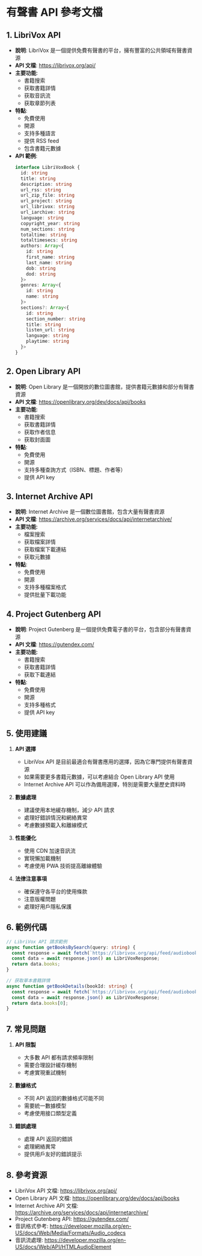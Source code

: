 # 有聲書 API 參考文檔

## 1. LibriVox API
- **說明**: LibriVox 是一個提供免費有聲書的平台，擁有豐富的公共領域有聲書資源
- **API 文檔**: https://librivox.org/api/
- **主要功能**:
  - 書籍搜索
  - 获取書籍詳情
  - 获取音訊流
  - 获取章節列表
- **特點**:
  - 免費使用
  - 開源
  - 支持多種語言
  - 提供 RSS feed
  - 包含書籍元數據
- **API 範例**:
  ```typescript
  interface LibriVoxBook {
    id: string
    title: string
    description: string
    url_rss: string
    url_zip_file: string
    url_project: string
    url_librivox: string
    url_iarchive: string
    language: string
    copyright_year: string
    num_sections: string
    totaltime: string
    totaltimesecs: string
    authors: Array<{
      id: string
      first_name: string
      last_name: string
      dob: string
      dod: string
    }>
    genres: Array<{
      id: string
      name: string
    }>
    sections?: Array<{
      id: string
      section_number: string
      title: string
      listen_url: string
      language: string
      playtime: string
    }>
  }
  ```

## 2. Open Library API
- **說明**: Open Library 是一個開放的數位圖書館，提供書籍元數據和部分有聲書資源
- **API 文檔**: https://openlibrary.org/dev/docs/api/books
- **主要功能**:
  - 書籍搜索
  - 获取書籍詳情
  - 获取作者信息
  - 获取封面圖
- **特點**:
  - 免費使用
  - 開源
  - 支持多種查詢方式（ISBN、標題、作者等）
  - 提供 API key

## 3. Internet Archive API
- **說明**: Internet Archive 是一個數位圖書館，包含大量有聲書資源
- **API 文檔**: https://archive.org/services/docs/api/internetarchive/
- **主要功能**:
  - 檔案搜索
  - 获取檔案詳情
  - 获取檔案下載連結
  - 获取元數據
- **特點**:
  - 免費使用
  - 開源
  - 支持多種檔案格式
  - 提供批量下載功能

## 4. Project Gutenberg API
- **說明**: Project Gutenberg 是一個提供免費電子書的平台，包含部分有聲書資源
- **API 文檔**: https://gutendex.com/
- **主要功能**:
  - 書籍搜索
  - 获取書籍詳情
  - 获取下載連結
- **特點**:
  - 免費使用
  - 開源
  - 支持多種格式
  - 提供 API key

## 5. 使用建議
1. **API 選擇**
   - LibriVox API 是目前最適合有聲書應用的選擇，因為它專門提供有聲書資源
   - 如果需要更多書籍元數據，可以考慮結合 Open Library API 使用
   - Internet Archive API 可以作為備用選擇，特別是需要大量歷史資料時

2. **數據處理**
   - 建議使用本地緩存機制，減少 API 請求
   - 處理好錯誤情況和網絡異常
   - 考慮數據預載入和離線模式

3. **性能優化**
   - 使用 CDN 加速音訊流
   - 實現懶加載機制
   - 考慮使用 PWA 技術提高離線體驗

4. **法律注意事項**
   - 確保遵守各平台的使用條款
   - 注意版權問題
   - 處理好用戶隱私保護

## 6. 範例代碼
```typescript
// LibriVox API 請求範例
async function getBooksBySearch(query: string) {
  const response = await fetch(`https://librivox.org/api/feed/audiobooks/?format=json&search=${encodeURIComponent(query)}`);
  const data = await response.json() as LibriVoxResponse;
  return data.books;
}

// 获取單本書籍詳情
async function getBookDetails(bookId: string) {
  const response = await fetch(`https://librivox.org/api/feed/audiobook/?format=json&id=${bookId}`);
  const data = await response.json() as LibriVoxResponse;
  return data.books[0];
}
```

## 7. 常見問題
1. **API 限製**
   - 大多數 API 都有請求頻率限制
   - 需要合理設計緩存機制
   - 考慮實現重試機制

2. **數據格式**
   - 不同 API 返回的數據格式可能不同
   - 需要統一數據模型
   - 考慮使用接口類型定義

3. **錯誤處理**
   - 處理 API 返回的錯誤
   - 處理網絡異常
   - 提供用戶友好的錯誤提示

## 8. 參考資源
- LibriVox API 文檔: https://librivox.org/api/
- Open Library API 文檔: https://openlibrary.org/dev/docs/api/books
- Internet Archive API 文檔: https://archive.org/services/docs/api/internetarchive/
- Project Gutenberg API: https://gutendex.com/
- 音訊格式參考: https://developer.mozilla.org/en-US/docs/Web/Media/Formats/Audio_codecs
- 音訊流處理: https://developer.mozilla.org/en-US/docs/Web/API/HTMLAudioElement
